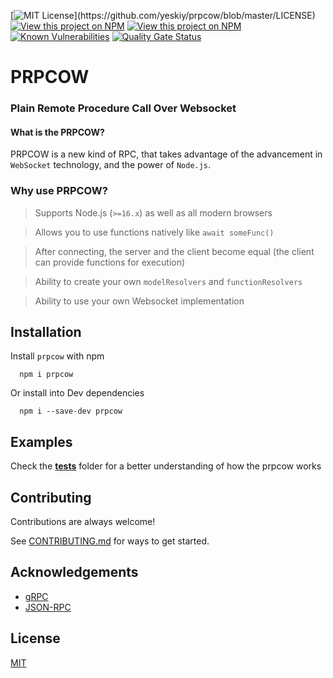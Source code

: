 [![MIT License](https://img.shields.io/npm/l/prpcow.svg?)](https://github.com/yeskiy/prpcow/blob/master/LICENSE)
[![View this project on NPM](https://img.shields.io/npm/v/prpcow.svg)](https://npmjs.org/package/prpcow)
[![View this project on NPM](https://img.shields.io/npm/dm/prpcow.svg)](https://npmjs.org/package/prpcow)
[![Known Vulnerabilities](https://snyk.io/test/github/yeskiy/prpcow/badge.svg)](https://snyk.io/test/github/yeskiy/prpcow)
[![Quality Gate Status](https://sonarcloud.io/api/project_badges/measure?project=yeskiy_prpcow&metric=alert_status)](https://sonarcloud.io/summary/new_code?id=yeskiy_prpcow)


# PRPCOW
### Plain Remote Procedure Call Over Websocket

#### What is the PRPCOW?
PRPCOW is a new kind of RPC, that takes advantage of the advancement in `WebSocket` technology, and the power of `Node.js`.

### Why use PRPCOW?
> Supports Node.js (`>=16.x`) as well as all modern browsers

> Allows you to use functions natively like `await someFunc()`

> After connecting, the server and the client become equal (the client can provide functions for execution)

> Ability to create your own `modelResolvers` and `functionResolvers`

> Ability to use your own Websocket implementation


## Installation

Install `prpcow` with npm

```shell script
  npm i prpcow
```

Or install into Dev dependencies

```shell script
  npm i --save-dev prpcow
```

## Examples
Check the **[tests](./tests)** folder for a better understanding of how the prpcow works

## Contributing

Contributions are always welcome!

See [CONTRIBUTING.md](./CONTRIBUTING.md) for ways to get started.

## Acknowledgements

- [gRPC](https://github.com/grpc)
- [JSON-RPC](https://www.jsonrpc.org/)

## License

[MIT](https://choosealicense.com/licenses/mit/)